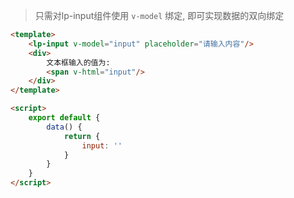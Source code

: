 >只需对lp-input组件使用 `v-model` 绑定, 即可实现数据的双向绑定

```html
<template>
    <lp-input v-model="input" placeholder="请输入内容"/>
    <div>
        文本框输入的值为:
        <span v-html="input"/>
    </div>
</template>

<script>
    export default {
        data() {
            return {
                input: ''
            }   
        }       
    }
</script>
```